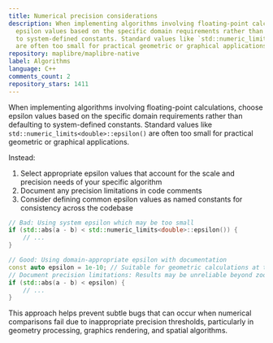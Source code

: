 ```yaml
---
title: Numerical precision considerations
description: When implementing algorithms involving floating-point calculations, choose
  epsilon values based on the specific domain requirements rather than defaulting
  to system-defined constants. Standard values like `std::numeric_limits<double>::epsilon()`
  are often too small for practical geometric or graphical applications.
repository: maplibre/maplibre-native
label: Algorithms
language: C++
comments_count: 2
repository_stars: 1411
---
```


When implementing algorithms involving floating-point calculations, choose epsilon values based on the specific domain requirements rather than defaulting to system-defined constants. Standard values like `std::numeric_limits<double>::epsilon()` are often too small for practical geometric or graphical applications.

Instead:
1. Select appropriate epsilon values that account for the scale and precision needs of your specific algorithm
2. Document any precision limitations in code comments
3. Consider defining common epsilon values as named constants for consistency across the codebase

```cpp
// Bad: Using system epsilon which may be too small
if (std::abs(a - b) < std::numeric_limits<double>::epsilon()) {
    // ...
}

// Good: Using domain-appropriate epsilon with documentation
const auto epsilon = 1e-10; // Suitable for geometric calculations at this scale
// Document precision limitations: Results may be unreliable beyond zoom level X
if (std::abs(a - b) < epsilon) {
    // ...
}
```

This approach helps prevent subtle bugs that can occur when numerical comparisons fail due to inappropriate precision thresholds, particularly in geometry processing, graphics rendering, and spatial algorithms.